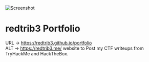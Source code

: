 ![Screenshot](/images/redtribe-sec.svg)
# redtrib3 Portfolio

URL -> https://redtrib3.github.io/portfolio \
ALT -> https://redtrib3.me/
website to Post my CTF writeups from TryHackMe and HackTheBox.


